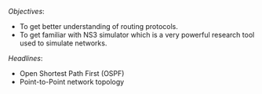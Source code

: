 *Objectives*:
- To get better understanding of routing protocols.
- To get familiar with NS3 simulator which is a very powerful research tool used to simulate
networks.

*Headlines*:  
- Open Shortest Path First (OSPF)
- Point-to-Point network topology
